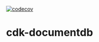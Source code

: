 [![codecov](https://codecov.io/gh/time-loop/cdk-documentdb/branch/main/graph/badge.svg?token=tcF5AmOusa)](https://codecov.io/gh/time-loop/cdk-documentdb)

# cdk-documentdb